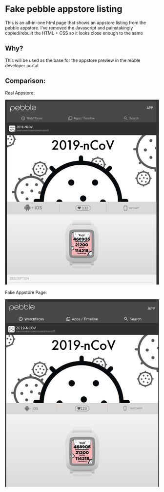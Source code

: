 # Fake pebble appstore listing

This is an all-in-one html page that shows an appstore listing from the pebble appstore. I've removed the Javascript and painstakingly copied/rebuilt the HTML + CSS so it looks close enough to the same

## Why?

This will be used as the base for the appstore preview in the rebble developer portal.

## Comparison:

Real Appstore: 

![](readme-images/real.png)

Fake Appstore Page:

![](readme-images/fake.png)
